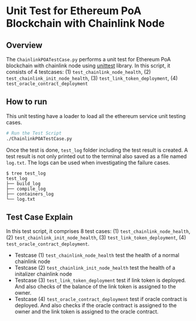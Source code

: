 # Unit Test for Ethereum PoA Blockchain with Chainlink Node

## Overview

The `ChainlinkPOATestCase.py` performs a unit test for Ethereum PoA blockchain with chainlink node using [unittest](https://docs.python.org/3/library/unittest.html) library. In this script, it consists of 4 testcases: (1) `test_chainlink_node_health`, (2) `test_chainlink_init_node_health`, (3) `test_link_token_deployment`, (4) `test_oracle_contract_deployment`

## How to run

This unit testing have a loader to load all the ethereum service unit testing cases.

```sh
# Run the Test Script
./ChainlinkPOATestCase.py
```

Once the test is done, `test_log` folder including the test result is created.
A test result is not only printed out to the terminal also saved as a file named `log.txt`. The logs can be used when investigating the failure cases.

```
$ tree test_log
test_log
├── build_log
├── compile_log
├── containers_log
└── log.txt
```


## Test Case Explain

In this test script, it comprises 8 test cases: (1) `test_chainlink_node_health`, (2) `test_chainlink_init_node_health`, (3) `test_link_token_deployment`, (4) `test_oracle_contract_deployment`.

- Testcase (1) `test_chainlink_node_health` test the health of a normal chainlink node
- Testcase (2) `test_chainlink_init_node_health` test the health of a initalizer chainlink node
- Testcase (3) `test_link_token_deployment` test if link token is deployed. And also checks of the balance of the link token is assigned to the owner.
- Testcase (4) `test_oracle_contract_deployment` test if oracle contract is deployed. And also checks if the oracle contract is assigned to the owner and the link token is assigned to the oracle contract.